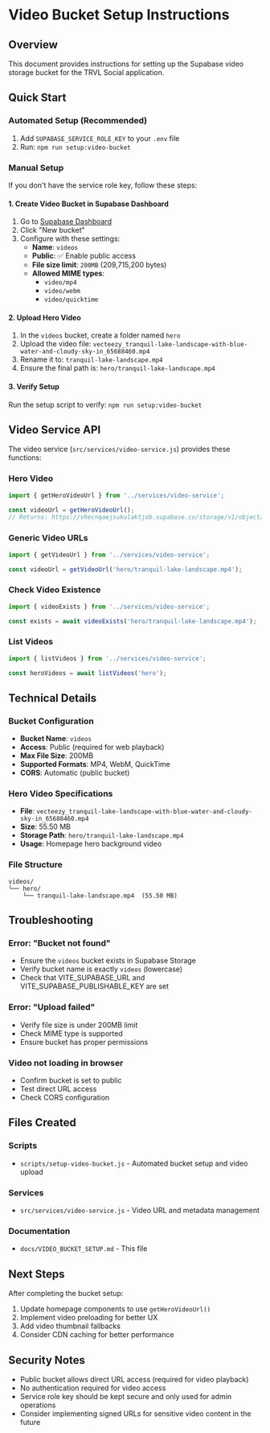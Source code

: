 # Video Bucket Setup Instructions

## Overview
This document provides instructions for setting up the Supabase video storage bucket for the TRVL Social application.

## Quick Start

### Automated Setup (Recommended)
1. Add `SUPABASE_SERVICE_ROLE_KEY` to your `.env` file
2. Run: `npm run setup:video-bucket`

### Manual Setup
If you don't have the service role key, follow these steps:

#### 1. Create Video Bucket in Supabase Dashboard
1. Go to [Supabase Dashboard](https://app.supabase.com/project/vhecnqaejsukulaktjob/storage/buckets)
2. Click "New bucket"
3. Configure with these settings:
   - **Name**: `videos`
   - **Public**: ✅ Enable public access
   - **File size limit**: `200MB` (209,715,200 bytes)
   - **Allowed MIME types**:
     - `video/mp4`
     - `video/webm`
     - `video/quicktime`

#### 2. Upload Hero Video
1. In the `videos` bucket, create a folder named `hero`
2. Upload the video file: `vecteezy_tranquil-lake-landscape-with-blue-water-and-cloudy-sky-in_65688460.mp4`
3. Rename it to: `tranquil-lake-landscape.mp4`
4. Ensure the final path is: `hero/tranquil-lake-landscape.mp4`

#### 3. Verify Setup
Run the setup script to verify: `npm run setup:video-bucket`

## Video Service API

The video service (`src/services/video-service.js`) provides these functions:

### Hero Video
```javascript
import { getHeroVideoUrl } from '../services/video-service';

const videoUrl = getHeroVideoUrl();
// Returns: https://vhecnqaejsukulaktjob.supabase.co/storage/v1/object/public/videos/hero/tranquil-lake-landscape.mp4
```

### Generic Video URLs
```javascript
import { getVideoUrl } from '../services/video-service';

const videoUrl = getVideoUrl('hero/tranquil-lake-landscape.mp4');
```

### Check Video Existence
```javascript
import { videoExists } from '../services/video-service';

const exists = await videoExists('hero/tranquil-lake-landscape.mp4');
```

### List Videos
```javascript
import { listVideos } from '../services/video-service';

const heroVideos = await listVideos('hero');
```

## Technical Details

### Bucket Configuration
- **Bucket Name**: `videos`
- **Access**: Public (required for web playback)
- **Max File Size**: 200MB
- **Supported Formats**: MP4, WebM, QuickTime
- **CORS**: Automatic (public bucket)

### Hero Video Specifications
- **File**: `vecteezy_tranquil-lake-landscape-with-blue-water-and-cloudy-sky-in_65688460.mp4`
- **Size**: 55.50 MB
- **Storage Path**: `hero/tranquil-lake-landscape.mp4`
- **Usage**: Homepage hero background video

### File Structure
```
videos/
└── hero/
    └── tranquil-lake-landscape.mp4  (55.50 MB)
```

## Troubleshooting

### Error: "Bucket not found"
- Ensure the `videos` bucket exists in Supabase Storage
- Verify bucket name is exactly `videos` (lowercase)
- Check that VITE_SUPABASE_URL and VITE_SUPABASE_PUBLISHABLE_KEY are set

### Error: "Upload failed"
- Verify file size is under 200MB limit
- Check MIME type is supported
- Ensure bucket has proper permissions

### Video not loading in browser
- Confirm bucket is set to public
- Test direct URL access
- Check CORS configuration

## Files Created

### Scripts
- `scripts/setup-video-bucket.js` - Automated bucket setup and video upload

### Services
- `src/services/video-service.js` - Video URL and metadata management

### Documentation
- `docs/VIDEO_BUCKET_SETUP.md` - This file

## Next Steps

After completing the bucket setup:
1. Update homepage components to use `getHeroVideoUrl()`
2. Implement video preloading for better UX
3. Add video thumbnail fallbacks
4. Consider CDN caching for better performance

## Security Notes

- Public bucket allows direct URL access (required for video playback)
- No authentication required for video access
- Service role key should be kept secure and only used for admin operations
- Consider implementing signed URLs for sensitive video content in the future